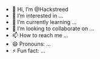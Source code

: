- 👋 Hi, I’m @Hackstreed
- 👀 I’m interested in ...
- 🌱 I’m currently learning ...
- 💞️ I’m looking to collaborate on ...
- 📫 How to reach me ...
- 😄 Pronouns: ...
- ⚡ Fun fact: ...

<!---
Hackstreed/Hackstreed is a ✨ special ✨ repository because its `README.md` (this file) appears on your GitHub profile.
You can click the Preview link to take a look at your changes.
--->
